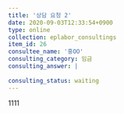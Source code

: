 ```yaml
---
title: '상담 요청 2'
date: 2020-09-03T12:33:54+0900
type: online
collection: eplabor_consultings
item_id: 26
consultee_name: '홍OO'
consulting_category: 임금
consulting_answer: |
    
consulting_status: waiting
---
```


1111
